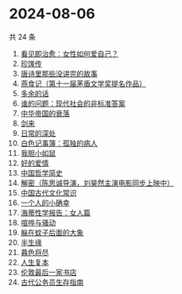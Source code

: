 # 2024-08-06

共 24 条

<!-- BEGIN WEREAD -->
<!-- 最后更新时间 2024-08-06 21:03:35 +0800 -->
1. [看见即治愈：女性如何爱自己？](https://weread.qq.com/web/bookDetail/d6f321e0813ab911bg011896)
1. [珍馐传](https://weread.qq.com/web/bookDetail/81f32a20813ab911cg012cfb)
1. [唐诗里那些没讲完的故事](https://weread.qq.com/web/bookDetail/a9732d50813ab90ecg012951)
1. [燕食记（第十一届茅盾文学奖提名作品）](https://weread.qq.com/web/bookDetail/05f32020813ab9135g0152ff)
1. [多余的话](https://weread.qq.com/web/bookDetail/81b32810727dc96e81b8e14)
1. [谁的问题：现代社会的非标准答案](https://weread.qq.com/web/bookDetail/81632910813ab7f4ag0140ce)
1. [中华帝国的衰落](https://weread.qq.com/web/bookDetail/0c8325e05d1f110c8edf190)
1. [剑来](https://weread.qq.com/web/bookDetail/8e5326b07153adcf8e53d42)
1. [日常的深处](https://weread.qq.com/web/bookDetail/60d32150813ab872eg0185d3)
1. [白色记事簿：孤独的病人](https://weread.qq.com/web/bookDetail/73332b10813ab909fg0175e6)
1. [我胆小如鼠](https://weread.qq.com/web/bookDetail/276323e0813ab90a5g0144d7)
1. [好的爱情](https://weread.qq.com/web/bookDetail/09032180813ab9098g0191f3)
1. [中国哲学简史](https://weread.qq.com/web/bookDetail/549325305e38395491a289f)
1. [解密（陈思诚导演，刘昊然主演电影同步上映中）](https://weread.qq.com/web/bookDetail/e1c32c205c9f30e1cdf7d38)
1. [中国古代文化常识](https://weread.qq.com/web/bookDetail/36832c507164851a368ca1b)
1. [一个人的小确幸](https://weread.qq.com/web/bookDetail/94632160813ab90b6g011868)
1. [海蒂性学报告：女人篇](https://weread.qq.com/web/bookDetail/6bc323607165376b6bc18e2)
1. [喧哗与骚动](https://weread.qq.com/web/bookDetail/66f3293072040eaf66fa576)
1. [躲在蚊子后面的大象](https://weread.qq.com/web/bookDetail/bfc32800813ab883bg0165f3)
1. [半生缘](https://weread.qq.com/web/bookDetail/e4932660715be537e4963de)
1. [暮色将尽](https://weread.qq.com/web/bookDetail/43332d10813ab789bg0191c4)
1. [人生复本](https://weread.qq.com/web/bookDetail/dcb3215072051fa8dcb5a1f)
1. [伦敦最后一家书店](https://weread.qq.com/web/bookDetail/74232650813ab6e09g0125fb)
1. [古代公务员生存指南](https://weread.qq.com/web/bookDetail/eaa32890813ab90edg010bd5)
<!-- END WEREAD -->